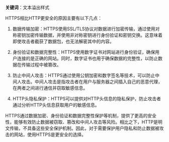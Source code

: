 **关键词**：文本溢出样式

HTTPS相比HTTP更安全的原因主要有以下几点：

1. 数据传输加密：HTTPS使用SSL/TLS协议对数据进行加密传输，通过使用对称密钥加密传输数据，并使用非对称密钥进行身份验证和密钥交换。这意味着即使攻击者截获了数据包，也无法解密其中的内容。

2. 身份验证和数据完整性：HTTPS使用数字证书对网站进行身份验证，确保用户连接的是正确的网站。同时，数字证书也用于确保数据的完整性，以防止数据在传输过程中被篡改。

3. 防止中间人攻击：HTTPS通过使用公钥加密和数字签名等技术，可以防止中间人攻击。中间人攻击是指攻击者在用户与服务器之间插入自己的恶意代理，在两者之间进行通信并窃取敏感信息。

4. HTTP头隐私保护：HTTPS可以提供对HTTP头信息的隐私保护，防止攻击者通过分析HTTP头信息获取用户的敏感信息。

HTTPS通过数据加密、身份验证和数据完整性保护等机制，提供了更高的安全性，能够有效防止数据被窃取、篡改和中间人攻击等风险。相比之下，HTTP是明文传输，不具备这些安全保护机制。因此，对于需要保护用户隐私和防止数据被攻击的网站，使用HTTPS是更安全的选择。

